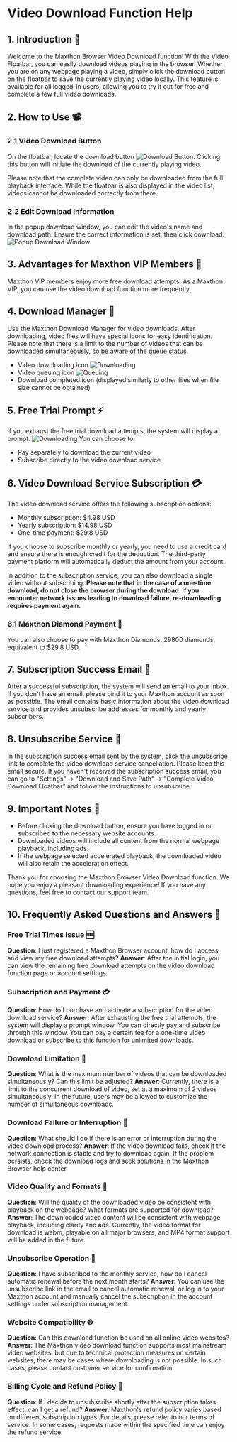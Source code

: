 # Video Download Function Help

## 1. Introduction 🎉

Welcome to the Maxthon Browser Video Download function! With the Video Floatbar, you can easily download videos playing in the browser. Whether you are on any webpage playing a video, simply click the download button on the floatbar to save the currently playing video locally. This feature is available for all logged-in users, allowing you to try it out for free and complete a few full video downloads.

## 2. How to Use 📽️

### 2.1 Video Download Button

On the floatbar, locate the download button ![Download Button](download-icon-placeholder). Clicking this button will initiate the download of the currently playing video.

Please note that the complete video can only be downloaded from the full playback interface. While the floatbar is also displayed in the video list, videos cannot be downloaded correctly from there.

### 2.2 Edit Download Information

In the popup download window, you can edit the video's name and download path. Ensure the correct information is set, then click download. ![Popup Download Window](download-in-progress-placeholder)

## 3. Advantages for Maxthon VIP Members 💎

Maxthon VIP members enjoy more free download attempts. As a Maxthon VIP, you can use the video download function more frequently.

## 4. Download Manager 📁

Use the Maxthon Download Manager for video downloads. After downloading, video files will have special icons for easy identification. Please note that there is a limit to the number of videos that can be downloaded simultaneously, so be aware of the queue status.

- Video downloading icon ![Downloading](download-in-progress-placeholder)
- Video queuing icon ![Queuing](queue-icon-placeholder)
- Download completed icon (displayed similarly to other files when file size cannot be obtained)

## 5. Free Trial Prompt ⚡

If you exhaust the free trial download attempts, the system will display a prompt. ![Downloading](download-in-progress-placeholder) You can choose to:

- Pay separately to download the current video
- Subscribe directly to the video download service

## 6. Video Download Service Subscription 💳

The video download service offers the following subscription options:

- Monthly subscription: $4.98 USD
- Yearly subscription: $14.98 USD
- One-time payment: $29.8 USD

If you choose to subscribe monthly or yearly, you need to use a credit card and ensure there is enough credit for the deduction. The third-party payment platform will automatically deduct the amount from your account.

In addition to the subscription service, you can also download a single video without subscribing. **Please note that in the case of a one-time download, do not close the browser during the download. If you encounter network issues leading to download failure, re-downloading requires payment again.**

### 6.1 Maxthon Diamond Payment 💎

You can also choose to pay with Maxthon Diamonds, 29800 diamonds, equivalent to $29.8 USD.

## 7. Subscription Success Email 📧

After a successful subscription, the system will send an email to your inbox. If you don't have an email, please bind it to your Maxthon account as soon as possible. The email contains basic information about the video download service and provides unsubscribe addresses for monthly and yearly subscribers.

## 8. Unsubscribe Service 🚫

In the subscription success email sent by the system, click the unsubscribe link to complete the video download service cancellation. Please keep this email secure. If you haven't received the subscription success email, you can go to "Settings" -> "Download and Save Path" -> "Complete Video Download Floatbar" and follow the instructions to unsubscribe.

## 9. Important Notes 🚨

- Before clicking the download button, ensure you have logged in or subscribed to the necessary website accounts.
- Downloaded videos will include all content from the normal webpage playback, including ads.
- If the webpage selected accelerated playback, the downloaded video will also retain the acceleration effect.

Thank you for choosing the Maxthon Browser Video Download function. We hope you enjoy a pleasant downloading experience! If you have any questions, feel free to contact our support team.

## 10. Frequently Asked Questions and Answers 🤔

### Free Trial Times Issue 🆓
**Question**: I just registered a Maxthon Browser account, how do I access and view my free download attempts?
**Answer**: After the initial login, you can view the remaining free download attempts on the video download function page or account settings.

### Subscription and Payment 💳
**Question**: How do I purchase and activate a subscription for the video download service?
**Answer**: After exhausting the free trial attempts, the system will display a prompt window. You can directly pay and subscribe through this window. You can pay a certain fee for a one-time video download or subscribe to this function for unlimited downloads.

### Download Limitation 🚀
**Question**: What is the maximum number of videos that can be downloaded simultaneously? Can this limit be adjusted?
**Answer**: Currently, there is a limit to the concurrent download of video, set at a maximum of 2 videos simultaneously. In the future, users may be allowed to customize the number of simultaneous downloads.

### Download Failure or Interruption 🚨
**Question**: What should I do if there is an error or interruption during the video download process?
**Answer**: If the video download fails, check if the network connection is stable and try to download again. If the problem persists, check the download logs and seek solutions in the Maxthon Browser help center.

### Video Quality and Formats 🎥
**Question**: Will the quality of the downloaded video be consistent with playback on the webpage? What formats are supported for download?
**Answer**: The downloaded video content will be consistent with webpage playback, including clarity and ads. Currently, the video format for download is webm, playable on all major browsers, and MP4 format support will be added in the future.

### Unsubscribe Operation 🚫
**Question**: I have subscribed to the monthly service, how do I cancel automatic renewal before the next month starts?
**Answer**: You can use the unsubscribe link in the email to cancel automatic renewal, or log in to your Maxthon account and manually cancel the subscription in the account settings under subscription management.

### Website Compatibility 🌐
**Question**: Can this download function be used on all online video websites?
**Answer**: The Maxthon video download function supports most mainstream video websites, but due to technical protection measures on certain websites, there may be cases where downloading is not possible. In such cases, please contact customer service for confirmation.

### Billing Cycle and Refund Policy 💸
**Question**: If I decide to unsubscribe shortly after the subscription takes effect, can I get a refund?
**Answer**: Maxthon's refund policy varies based on different subscription types. For details, please refer to our terms of service. In some cases, requests made within the specified time can enjoy the refund service.
